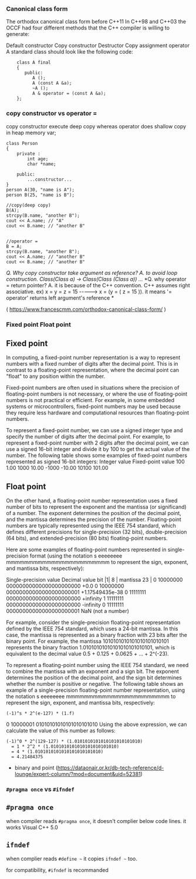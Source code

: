 ### Canonical class form
The orthodox canonical class form before C++11
In C++98 and C++03 the OCCF had four different methods that the C++ compiler is willing to generate:

Default constructor
Copy constructor
Destructor
Copy assignment operator
A standard class should look like the following code:

```
	class A final
	{
	   public:
		  A ();
		  A (const A &a);
		  ~A ();
		  A & operator = (const A &a);
	};
```
### copy constructor vs operator =
copy constructor execute deep copy whereas operator does shallow copy in heap memory var;
```
class Person
{
	private :
		int age;
		char *name;

	public:
		...constructor...
}
person A(30, "name is A");
person B(25, "name is B");

//copy(deep copy)
B(A);
strcpy(B.name, "another B");
cout << A.name; // "A"
cout << B.name; // "another B"


//operator =
B = A;
strcpy(B.name, "another B");
cout << A.name; // "another B"
cout << B.name; // "another B"
```


*Q. Why copy constructor take argument as reference? A. to avoid loop construction. Class(Class a) -> Class(Class (Class a)) ...*
*Q. why operator = return pointer? A. it is because of the C++ convention. C++ assumes right associative. ex) x = y = z = 15 -----> x = (y = ( z = 15 )). it means '= operator' returns left argument's reference  *

( https://www.francescmm.com/orthodox-canonical-class-form/ )


### Fixed point Float point
## Fixed point
In computing, a fixed-point number representation is a way to represent numbers with a fixed number of digits after the decimal point. This is in contrast to a floating-point representation, where the decimal point can "float" to any position within the number.

Fixed-point numbers are often used in situations where the precision of floating-point numbers is not necessary, or where the use of floating-point numbers is not practical or efficient. For example, in some embedded systems or microcontrollers, fixed-point numbers may be used because they require less hardware and computational resources than floating-point numbers.

To represent a fixed-point number, we can use a signed integer type and specify the number of digits after the decimal point. For example, to represent a fixed-point number with 2 digits after the decimal point, we can use a signed 16-bit integer and divide it by 100 to get the actual value of the number. The following table shows some examples of fixed-point numbers represented as signed 16-bit integers:
Integer value	Fixed-point value
100				1.00
1000			10.00
-1000			-10.00
10100			101.00

## Float point
On the other hand, a floating-point number representation uses a fixed number of bits to represent the exponent and the mantissa (or significand) of a number. The exponent determines the position of the decimal point, and the mantissa determines the precision of the number. Floating-point numbers are typically represented using the IEEE 754 standard, which defines different precisions for single-precision (32 bits), double-precision (64 bits), and extended-precision (80 bits) floating-point numbers.

Here are some examples of floating-point numbers represented in single-precision format (using the notation s eeeeeeee mmmmmmmmmmmmmmmmmmmmmmm to represent the sign, exponent, and mantissa bits, respectively):
	
Single-precision value	Decimal value
bit
|1|   8	  |   mantissa 23	      |
0 10000000 00000000000000000000000	+0.0
0 10000000 00000000000000000000001	+1.17549435e-38
0 11111111 00000000000000000000000	+infinity
1 11111111 00000000000000000000000	-infinity
0 11111111 00000000000000000000001	NaN (not a number)

For example, consider the single-precision floating-point representation defined by the IEEE 754 standard, which uses a 24-bit mantissa. In this case, the mantissa is represented as a binary fraction with 23 bits after the binary point. For example, the mantissa 1010101010101010101010101 represents the binary fraction 1.01010101010101010101010101, which is equivalent to the decimal value 0.5 + 0.125 + 0.0625 + ... + 2^(-23).

To represent a floating-point number using the IEEE 754 standard, we need to combine the mantissa with an exponent and a sign bit. The exponent determines the position of the decimal point, and the sign bit determines whether the number is positive or negative. The following table shows an example of a single-precision floating-point number representation, using the notation s eeeeeeee mmmmmmmmmmmmmmmmmmmmmmm to represent the sign, exponent, and mantissa bits, respectively:

```
(-1)^s * 2^(e-127) * (1.f)
```
0 10000001 01010101010101010101010
Using the above expression, we can calculate the value of this number as follows:

```
(-1)^0 * 2^(129-127) * (1.0101010101010101010101010)
  = 1 * 2^2 * (1.0101010101010101010101010)
  = 4 * (1.0101010101010101010101010)
  = 4.21484375
```
* binary and point (https://dataonair.or.kr/db-tech-reference/d-lounge/expert-column/?mod=document&uid=52381)



### `#pragma once` vs `#ifndef`

## `#pragma once`
when compiler reads `#pragma once`, it doesn't complier below code lines.
it works Visual C++ 5.0

## `ifndef`
when complier reads `#define ~` it copies `ifndef ~` too. 

for compatibility, `#ifndef` is recommanded
